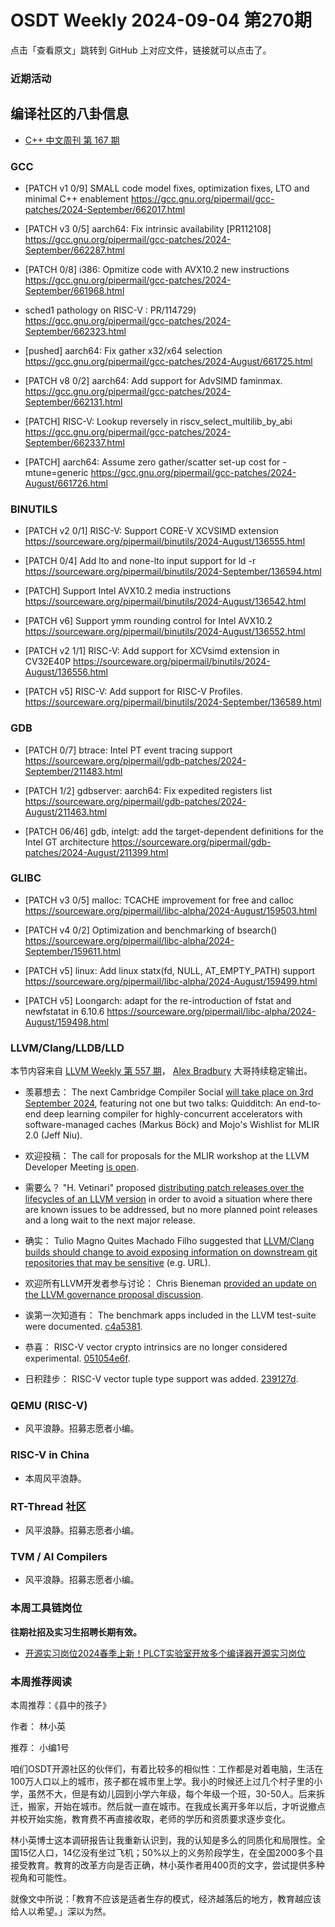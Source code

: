 # OSDT Weekly 2024-09-04 第270期

点击「查看原文」跳转到 GitHub 上对应文件，链接就可以点击了。

### 近期活动

## 编译社区的八卦信息

- [C++ 中文周刊 第 167 期](https://mp.weixin.qq.com/s/49k0HcLW0_Fbz3G8-TNZrQ)

### GCC

- [PATCH v1 0/9] SMALL code model fixes, optimization fixes, LTO and minimal C++ enablement
  https://gcc.gnu.org/pipermail/gcc-patches/2024-September/662017.html

- [PATCH v3 0/5] aarch64: Fix intrinsic availability [PR112108]
  https://gcc.gnu.org/pipermail/gcc-patches/2024-September/662287.html

- [PATCH 0/8] i386: Opmitize code with AVX10.2 new instructions
  https://gcc.gnu.org/pipermail/gcc-patches/2024-September/661968.html

-  sched1 pathology on RISC-V : PR/114729)
  https://gcc.gnu.org/pipermail/gcc-patches/2024-September/662323.html

- [pushed] aarch64: Fix gather x32/x64 selection
  https://gcc.gnu.org/pipermail/gcc-patches/2024-August/661725.html

- [PATCH v8 0/2] aarch64: Add support for AdvSIMD faminmax.
  https://gcc.gnu.org/pipermail/gcc-patches/2024-September/662131.html

- [PATCH] RISC-V: Lookup reversely in riscv_select_multilib_by_abi
  https://gcc.gnu.org/pipermail/gcc-patches/2024-September/662337.html

- [PATCH] aarch64: Assume zero gather/scatter set-up cost for -mtune=generic
  https://gcc.gnu.org/pipermail/gcc-patches/2024-August/661726.html

### BINUTILS

- [PATCH v2 0/1] RISC-V: Support CORE-V XCVSIMD extension
  https://sourceware.org/pipermail/binutils/2024-August/136555.html

- [PATCH 0/4] Add lto and none-lto input support for ld -r
  https://sourceware.org/pipermail/binutils/2024-September/136594.html

- [PATCH] Support Intel AVX10.2 media instructions
  https://sourceware.org/pipermail/binutils/2024-August/136542.html

- [PATCH v6] Support ymm rounding control for Intel AVX10.2
  https://sourceware.org/pipermail/binutils/2024-August/136552.html

- [PATCH v2 1/1] RISC-V: Add support for XCVsimd extension in CV32E40P
  https://sourceware.org/pipermail/binutils/2024-August/136556.html

- [PATCH v5] RISC-V: Add support for RISC-V Profiles.
  https://sourceware.org/pipermail/binutils/2024-September/136589.html

### GDB

- [PATCH 0/7] btrace: Intel PT event tracing support
  https://sourceware.org/pipermail/gdb-patches/2024-September/211483.html

- [PATCH 1/2] gdbserver: aarch64: Fix expedited registers list
  https://sourceware.org/pipermail/gdb-patches/2024-August/211463.html

- [PATCH 06/46] gdb, intelgt: add the target-dependent definitions for the Intel GT architecture
  https://sourceware.org/pipermail/gdb-patches/2024-August/211399.html

### GLIBC

- [PATCH v3 0/5] malloc: TCACHE improvement for free and calloc
  https://sourceware.org/pipermail/libc-alpha/2024-August/159503.html

- [PATCH v4 0/2] Optimization and benchmarking of bsearch()
  https://sourceware.org/pipermail/libc-alpha/2024-September/159611.html

- [PATCH v5] linux: Add linux statx(fd, NULL, AT_EMPTY_PATH) support
  https://sourceware.org/pipermail/libc-alpha/2024-August/159499.html

- [PATCH v5] Loongarch: adapt for the re-introduction of fstat and newfstatat in 6.10.6
  https://sourceware.org/pipermail/libc-alpha/2024-August/159498.html

### LLVM/Clang/LLDB/LLD

本节内容来自 [LLVM Weekly 第 557 期](http://llvmweekly.org/issue/557)，
[Alex Bradbury](https://www.linkedin.com/in/alex-bradbury/) 大哥持续稳定输出。

* 羡慕想去： The next Cambridge Compiler Social [will take place on 3rd September 2024](https://discourse.llvm.org/t/cambridge-compiler-social-3rd-september-at-the-university-s-computer-laboratory/80922), featuring not one but two talks: Quidditch: An end-to-end deep learning compiler for highly-concurrent accelerators with software-managed caches (Markus Böck) and Mojo's Wishlist for MLIR 2.0 (Jeff Niu).

* 欢迎投稿： The call for proposals for the MLIR workshop at the LLVM Developer Meeting [is open](https://discourse.llvm.org/t/cfp-mlir-workshop-at-llvm-developer-meeting-october-22-2024/80961).


* 需要么？ "H. Vetinari" proposed [distributing patch releases over the lifecycles of an LLVM version](https://discourse.llvm.org/t/rfc-distribute-patch-releases-over-lifecycle-of-an-llvm-version/80955) in order to avoid a situation where there are known issues to be addressed, but no more planned point releases and a long wait to the next major release.

* 确实： Tulio Magno Quites Machado Filho suggested that [LLVM/Clang builds should change to avoid exposing information on downstream git repositories that may be sensitive](https://discourse.llvm.org/t/rfc-avoid-exposing-unknown-git-repositories/80962) (e.g. URL).

* 欢迎所有LLVM开发者参与讨论： Chris Bieneman [provided an update on the LLVM governance proposal discussion](https://discourse.llvm.org/t/update-llvm-governance-proposal/80907).

* 诶第一次知道有： The benchmark apps included in the LLVM test-suite were documented.
  [c4a5381](https://github.com/llvm/llvm-project/commit/c4a53811c18b).

* 恭喜： RISC-V vector crypto intrinsics are no longer considered experimental.
  [051054e6f](https://github.com/llvm/llvm-project/commit/051054e6f743).

* 日积跬步： RISC-V vector tuple type support was added.
  [239127d](https://github.com/llvm/llvm-project/commit/239127d731e6).

### QEMU (RISC-V)

- 风平浪静。招募志愿者小编。

### RISC-V in China

- 本周风平浪静。

### RT-Thread 社区

- 风平浪静。招募志愿者小编。

### TVM / AI Compilers

- 风平浪静。招募志愿者小编。

### 本周工具链岗位

**往期社招及实习生招聘长期有效。**

- [开源实习岗位2024春季上新！PLCT实验室开放多个编译器开源实习岗位](https://mp.weixin.qq.com/s/D-l7hE2S-21NCAZsVqPzMA)

### 本周推荐阅读

本周推荐：《县中的孩子》

作者： 林小英

推荐： 小编1号

咱们OSDT开源社区的伙伴们，有着比较多的相似性：工作都是对着电脑，生活在100万人口以上的城市，孩子都在城市里上学。我小的时候还上过几个村子里的小学，虽然不大，但是有幼儿园到小学六年级，每个年级一个班，30-50人。后来拆迁，搬家，开始在城市。然后就一直在城市。在我成长离开多年以后，才听说撤点并校开始实施，教育费不再直接收取，老师的学历和资质要求逐步变化。

林小英博士这本调研报告让我重新认识到，我的认知是多么的同质化和局限性。全国15亿人口，14亿没有坐过飞机；50%以上的义务阶段学生，在全国2000多个县接受教育。教育的改革方向是否正确，林小英作者用400页的文字，尝试提供多种视角和可能性。

就像文中所说：「教育不应该是适者生存的模式，经济越落后的地方，教育越应该给人以希望。」深以为然。
